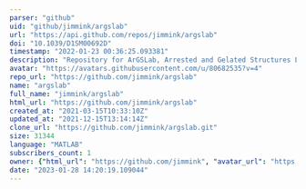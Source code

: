 ```yaml
---
parser: "github"
uid: "github/jimmink/argslab"
url: "https://api.github.com/repos/jimmink/argslab"
doi: "10.1039/D1SM00692D"
timestamp: "2022-01-23 00:36:25.093381"
description: "Repository for ArGSLab, Arrested and Gelated Structures Laboratory."
avatar: "https://avatars.githubusercontent.com/u/80682535?v=4"
repo_url: "https://github.com/jimmink/argslab"
name: "argslab"
full_name: "jimmink/argslab"
html_url: "https://github.com/jimmink/argslab"
created_at: "2021-03-15T10:33:10Z"
updated_at: "2021-12-15T13:14:14Z"
clone_url: "https://github.com/jimmink/argslab.git"
size: 31344
language: "MATLAB"
subscribers_count: 1
owner: {"html_url": "https://github.com/jimmink", "avatar_url": "https://avatars.githubusercontent.com/u/80682535?v=4", "login": "jimmink", "type": "User"}
date: "2023-01-28 14:20:19.109044"
---
```

